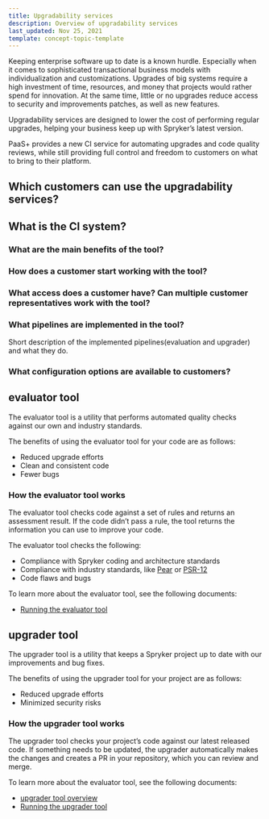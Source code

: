 ```yaml
---
title: Upgradability services
description: Overview of upgradability services
last_updated: Nov 25, 2021
template: concept-topic-template
---
```



Keeping enterprise software up to date is a known hurdle. Especially when it comes to sophisticated transactional business models with individualization and customizations. Upgrades of big systems require a high investment of time, resources, and money that projects would rather spend for innovation. At the same time, little or no upgrades reduce access to security and improvements patches, as well as new features.

Upgradability services are designed to lower the cost of performing regular upgrades, helping your business keep up with Spryker’s latest version.

PaaS+ provides a new CI service for automating upgrades and code quality reviews, while still providing full control and freedom to customers on what to bring to their platform.

## Which customers can use the upgradability services?

## What is the CI system?

### What are the main benefits of the tool?

### How does a customer start working with the tool?

### What access does a customer have? Can multiple customer representatives work with the tool?

### What pipelines are implemented in the tool?

Short description of the implemented pipelines(evaluation and upgrader) and what they do.

### What configuration options are available to customers?


## evaluator tool

The evaluator tool is a utility that performs automated quality checks against our own and industry standards.

The benefits of using the evaluator tool for your code are as follows:

- Reduced upgrade efforts
- Clean and consistent code
- Fewer bugs

### How the evaluator tool works

The evaluator tool checks code against a set of rules and returns an assessment result. If the code didn’t pass a rule, the tool returns the information you can use to improve your code.

The evaluator tool checks the following:

- Compliance with Spryker coding and architecture standards
- Compliance with industry standards, like [Pear](https://pear.php.net/manual/en/standards.php) or [PSR-12](https://www.php-fig.org/psr/psr-12/)
- Code flaws and bugs

To learn more about the evaluator tool, see the following documents:


- [Running the evaluator tool](/docs/scos/dev/guidelines/keeping-a-project-upgradable/running-the-evaluator-tool.html)



## upgrader tool

The upgrader tool is a utility that keeps a Spryker project up to date with our improvements and bug fixes.  

The benefits of using the upgrader tool for your project are as follows:

- Reduced upgrade efforts
- Minimized security risks



### How the upgrader tool works

The upgrader tool checks your project’s code against our latest released code. If something needs to be updated, the upgrader automatically makes the changes and creates a PR in your repository, which you can review and merge.

To learn more about the evaluator tool, see the following documents:

* [upgrader tool overview](/docs/scos/dev/guidelines/keeping-a-project-upgradable/upgrader-tool-overview.html)
* [Running the upgrader tool](/docs/scos/dev/guidelines/keeping-a-project-upgradable/running-the-upgrader-tool.html)
